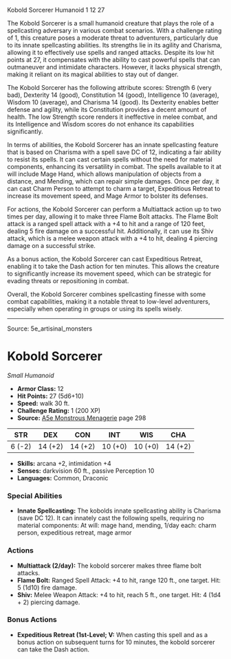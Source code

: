 <MonsterName/>Kobold Sorcerer</MonsterName>
<CreatureType/>Humanoid</CreatureType>
<CR/>1</CR>
<AC/>12</AC>
<HP/>27</HP>
<summary>The Kobold Sorcerer is a small humanoid creature that plays the role of a spellcasting adversary in various combat scenarios. With a challenge rating of 1, this creature poses a moderate threat to adventurers, particularly due to its innate spellcasting abilities. Its strengths lie in its agility and Charisma, allowing it to effectively use spells and ranged attacks. Despite its low hit points at 27, it compensates with the ability to cast powerful spells that can outmaneuver and intimidate characters. However, it lacks physical strength, making it reliant on its magical abilities to stay out of danger. </summary>

<detail>

The Kobold Sorcerer has the following attribute scores: Strength 6 (very bad), Dexterity 14 (good), Constitution 14 (good), Intelligence 10 (average), Wisdom 10 (average), and Charisma 14 (good). Its Dexterity enables better defense and agility, while its Constitution provides a decent amount of health. The low Strength score renders it ineffective in melee combat, and its Intelligence and Wisdom scores do not enhance its capabilities significantly.

In terms of abilities, the Kobold Sorcerer has an innate spellcasting feature that is based on Charisma with a spell save DC of 12, indicating a fair ability to resist its spells. It can cast certain spells without the need for material components, enhancing its versatility in combat. The spells available to it at will include Mage Hand, which allows manipulation of objects from a distance, and Mending, which can repair simple damages. Once per day, it can cast Charm Person to attempt to charm a target, Expeditious Retreat to increase its movement speed, and Mage Armor to bolster its defenses.

For actions, the Kobold Sorcerer can perform a Multiattack action up to two times per day, allowing it to make three Flame Bolt attacks. The Flame Bolt attack is a ranged spell attack with a +4 to hit and a range of 120 feet, dealing 5 fire damage on a successful hit. Additionally, it can use its Shiv attack, which is a melee weapon attack with a +4 to hit, dealing 4 piercing damage on a successful strike.

As a bonus action, the Kobold Sorcerer can cast Expeditious Retreat, enabling it to take the Dash action for ten minutes. This allows the creature to significantly increase its movement speed, which can be strategic for evading threats or repositioning in combat.

Overall, the Kobold Sorcerer combines spellcasting finesse with some combat capabilities, making it a notable threat to low-level adventurers, especially when operating in groups or using its spells wisely.</detail>



---

Source: 5e_artisinal_monsters

# Kobold Sorcerer

*Small* *Humanoid*

- **Armor Class:** 12
- **Hit Points:** 27 (5d6+10)
- **Speed:** walk 30 ft.
- **Challenge Rating:** 1 (200 XP)
- **Source:** [A5e Monstrous Menagerie](https://enpublishingrpg.com/products/level-up-monstrous-menagerie-a5e) page 298

| STR | DEX | CON | INT | WIS | CHA |
| --- | --- | --- | --- | --- | --- |
| 6 (-2) | 14 (+2) | 14 (+2) | 10 (+0) | 10 (+0) | 14 (+2) |

- **Skills:** arcana +2, intimidation +4
- **Senses:** darkvision 60 ft., passive Perception 10
- **Languages:** Common, Draconic

### Special Abilities

- **Innate Spellcasting:** The kobolds innate spellcasting ability is Charisma (save DC 12). It can innately cast the following spells, requiring no material components: At will: mage hand, mending, 1/day each: charm person, expeditious retreat, mage armor

### Actions

- **Multiattack (2/day):** The kobold sorcerer makes three flame bolt attacks.
- **Flame Bolt:** Ranged Spell Attack: +4 to hit, range 120 ft., one target. Hit: 5 (1d10) fire damage.
- **Shiv:** Melee Weapon Attack: +4 to hit, reach 5 ft., one target. Hit: 4 (1d4 + 2) piercing damage.

### Bonus Actions

- **Expeditious Retreat (1st-Level; V:** When casting this spell and as a bonus action on subsequent turns for 10 minutes, the kobold sorcerer can take the Dash action.




